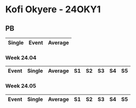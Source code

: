 # Kofi Okyere - 24OKY1

## PB
|Single|Event|Average|
|----|----|----|
### Week 24.04
|Event|Single|Average|S1|S2|S3|S4|S5|
|-----|-------|------|--|--|--|--|--|
### Week 24.05
|Event|Single|Average|S1|S2|S3|S4|S5|
|-----|-------|------|--|--|--|--|--|
